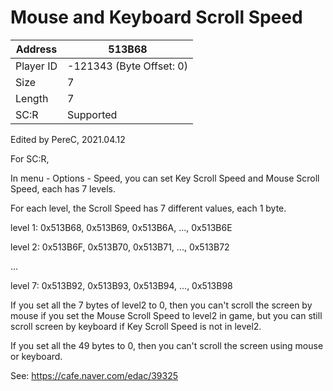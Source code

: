 
#  Mouse and Keyboard Scroll Speed
Address   | 513B68
----------|-------------
Player ID | -121343 (Byte Offset: 0)
Size 	  | 7
Length 	  | 7
SC:R      | Supported

Edited by PereC, 2021.04.12
For SC:R,
In menu - Options - Speed, you can set Key Scroll Speed and Mouse Scroll Speed, each has 7 levels.
For each level, the Scroll Speed has 7 different values, each 1 byte.
level 1: 0x513B68, 0x513B69, 0x513B6A, ..., 0x513B6E
level 2: 0x513B6F, 0x513B70, 0x513B71, ..., 0x513B72
...
level 7: 0x513B92, 0x513B93, 0x513B94, ..., 0x513B98

If you set all the 7 bytes of level2 to 0, then you can't scroll the screen by mouse if you set the Mouse Scroll Speed to level2 in game, but you can still scroll screen by keyboard if Key Scroll Speed is not in level2.
If you set all the 49 bytes to 0, then you can't scroll the screen using mouse or keyboard.

See: https://cafe.naver.com/edac/39325
